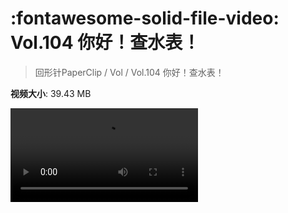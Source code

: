 # :fontawesome-solid-file-video: Vol.104 你好！查水表！

> 回形针PaperClip / Vol / Vol.104 你好！查水表！

**视频大小**: 39.43 MB

<div class="video"><video src="https://file.hsyhx.top/archive/PaperClip/Vol/104.mp4" controls preload>🤔 您的浏览器不支持 video 标签</video></div>